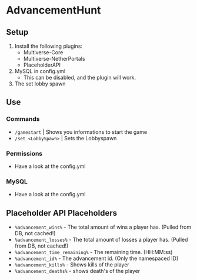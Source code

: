 # AdvancementHunt

## Setup

1. Install the following plugins:
    * Multiverse-Core
    * Multiverse-NetherPortals
    * PlaceholderAPI
1. MySQL in config.yml
    * This can be disabled, and the plugin will work.
1. The set lobby spawn

## Use

### Commands
* `/gamestart` | Shows you informations to start the game
* `/set <LobbySpawn>` | Sets the Lobbyspawn

### Permissions
* Have a look at the config.yml

### MySQL
* Have a look at the config.yml

## Placeholder API Placeholders

* `%advancement_wins%` - The total amount of wins a player has. (Pulled from DB, not cached!)
* `%advancement_losses%` - The total amount of losses a player has. (Pulled from DB, not cached!)
* `%advancement_time_remaining%` - The remaining time. (HH:MM:ss)
* `%advancement_id%` - The advancement id. (Only the namespaced ID)
* `%advancement_kills%` - Shows kills of the player
* `%advancement_deaths%` - shows death's of the player
